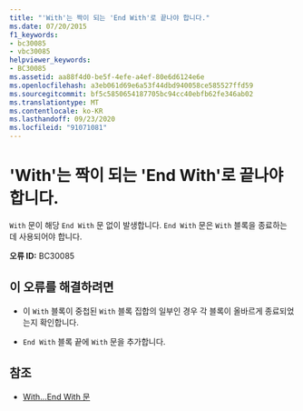 ```yaml
---
title: "'With'는 짝이 되는 'End With'로 끝나야 합니다."
ms.date: 07/20/2015
f1_keywords:
- bc30085
- vbc30085
helpviewer_keywords:
- BC30085
ms.assetid: aa88f4d0-be5f-4efe-a4ef-80e6d6124e6e
ms.openlocfilehash: a3eb061d69e6a53f44dbd940058ce585527ffd59
ms.sourcegitcommit: bf5c5850654187705bc94cc40ebfb62fe346ab02
ms.translationtype: MT
ms.contentlocale: ko-KR
ms.lasthandoff: 09/23/2020
ms.locfileid: "91071081"
---
```

# <a name="with-must-end-with-a-matching-end-with"></a>'With'는 짝이 되는 'End With'로 끝나야 합니다.

`With` 문이 해당 `End With` 문 없이 발생합니다. `End With` 문은 `With` 블록을 종료하는 데 사용되어야 합니다.  
  
 **오류 ID:** BC30085  
  
## <a name="to-correct-this-error"></a>이 오류를 해결하려면  
  
- 이 `With` 블록이 중첩된 `With` 블록 집합의 일부인 경우 각 블록이 올바르게 종료되었는지 확인합니다.  
  
- `End With` 블록 끝에 `With` 문을 추가합니다.  
  
## <a name="see-also"></a>참조

- [With...End With 문](../language-reference/statements/with-end-with-statement.md)
